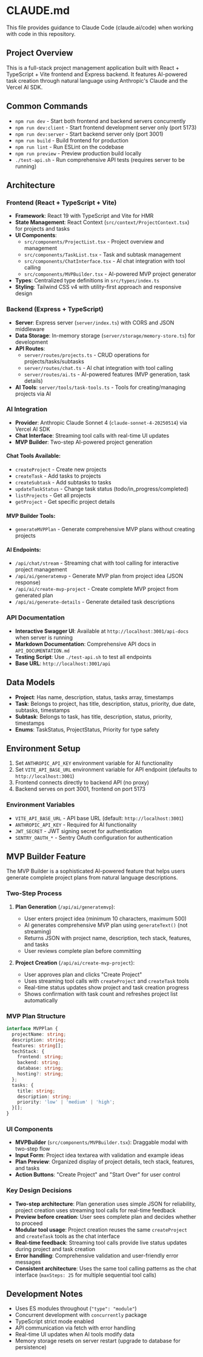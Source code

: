 # CLAUDE.md

This file provides guidance to Claude Code (claude.ai/code) when working with code in this repository.

## Project Overview

This is a full-stack project management application built with React + TypeScript + Vite frontend and Express backend. It features AI-powered task creation through natural language using Anthropic's Claude and the Vercel AI SDK.

## Common Commands

- `npm run dev` - Start both frontend and backend servers concurrently
- `npm run dev:client` - Start frontend development server only (port 5173)
- `npm run dev:server` - Start backend server only (port 3001)
- `npm run build` - Build frontend for production
- `npm run lint` - Run ESLint on the codebase
- `npm run preview` - Preview production build locally
- `./test-api.sh` - Run comprehensive API tests (requires server to be running)

## Architecture

### Frontend (React + TypeScript + Vite)
- **Framework**: React 19 with TypeScript and Vite for HMR
- **State Management**: React Context (`src/context/ProjectContext.tsx`) for projects and tasks
- **UI Components**: 
  - `src/components/ProjectList.tsx` - Project overview and management
  - `src/components/TaskList.tsx` - Task and subtask management
  - `src/components/ChatInterface.tsx` - AI chat integration with tool calling
  - `src/components/MVPBuilder.tsx` - AI-powered MVP project generator
- **Types**: Centralized type definitions in `src/types/index.ts`
- **Styling**: Tailwind CSS v4 with utility-first approach and responsive design

### Backend (Express + TypeScript)
- **Server**: Express server (`server/index.ts`) with CORS and JSON middleware
- **Data Storage**: In-memory storage (`server/storage/memory-store.ts`) for development
- **API Routes**: 
  - `server/routes/projects.ts` - CRUD operations for projects/tasks/subtasks
  - `server/routes/chat.ts` - AI chat integration with tool calling
  - `server/routes/ai.ts` - AI-powered features (MVP generation, task details)
- **AI Tools**: `server/tools/task-tools.ts` - Tools for creating/managing projects via AI

### AI Integration
- **Provider**: Anthropic Claude Sonnet 4 (`claude-sonnet-4-20250514`) via Vercel AI SDK
- **Chat Interface**: Streaming tool calls with real-time UI updates
- **MVP Builder**: Two-step AI-powered project generation

#### Chat Tools Available:
- `createProject` - Create new projects
- `createTask` - Add tasks to projects
- `createSubtask` - Add subtasks to tasks
- `updateTaskStatus` - Change task status (todo/in_progress/completed)
- `listProjects` - Get all projects
- `getProject` - Get specific project details

#### MVP Builder Tools:
- `generateMVPPlan` - Generate comprehensive MVP plans without creating projects

#### AI Endpoints:
- `/api/chat/stream` - Streaming chat with tool calling for interactive project management
- `/api/ai/generatemvp` - Generate MVP plan from project idea (JSON response)
- `/api/ai/create-mvp-project` - Create complete MVP project from generated plan
- `/api/ai/generate-details` - Generate detailed task descriptions

### API Documentation
- **Interactive Swagger UI**: Available at `http://localhost:3001/api-docs` when server is running
- **Markdown Documentation**: Comprehensive API docs in `API_DOCUMENTATION.md`
- **Testing Script**: Use `./test-api.sh` to test all endpoints
- **Base URL**: `http://localhost:3001/api`

## Data Models

- **Project**: Has name, description, status, tasks array, timestamps
- **Task**: Belongs to project, has title, description, status, priority, due date, subtasks, timestamps
- **Subtask**: Belongs to task, has title, description, status, priority, timestamps
- **Enums**: TaskStatus, ProjectStatus, Priority for type safety

## Environment Setup

1. Set `ANTHROPIC_API_KEY` environment variable for AI functionality
2. Set `VITE_API_BASE_URL` environment variable for API endpoint (defaults to `http://localhost:3001`)
3. Frontend connects directly to backend API (no proxy)
4. Backend serves on port 3001, frontend on port 5173

### Environment Variables

- `VITE_API_BASE_URL` - API base URL (default: `http://localhost:3001`)
- `ANTHROPIC_API_KEY` - Required for AI functionality
- `JWT_SECRET` - JWT signing secret for authentication
- `SENTRY_OAUTH_*` - Sentry OAuth configuration for authentication

## MVP Builder Feature

The MVP Builder is a sophisticated AI-powered feature that helps users generate complete project plans from natural language descriptions.

### Two-Step Process

1. **Plan Generation** (`/api/ai/generatemvp`):
   - User enters project idea (minimum 10 characters, maximum 500)
   - AI generates comprehensive MVP plan using `generateText()` (not streaming)
   - Returns JSON with project name, description, tech stack, features, and tasks
   - User reviews complete plan before committing

2. **Project Creation** (`/api/ai/create-mvp-project`):
   - User approves plan and clicks "Create Project"
   - Uses streaming tool calls with `createProject` and `createTask` tools
   - Real-time status updates show project and task creation progress
   - Shows confirmation with task count and refreshes project list automatically

### MVP Plan Structure

```typescript
interface MVPPlan {
  projectName: string;
  description: string;
  features: string[];
  techStack: {
    frontend: string;
    backend: string;
    database: string;
    hosting?: string;
  };
  tasks: {
    title: string;
    description: string;
    priority: 'low' | 'medium' | 'high';
  }[];
}
```

### UI Components

- **MVPBuilder** (`src/components/MVPBuilder.tsx`): Draggable modal with two-step flow
- **Input Form**: Project idea textarea with validation and example ideas
- **Plan Preview**: Organized display of project details, tech stack, features, and tasks
- **Action Buttons**: "Create Project" and "Start Over" for user control

### Key Design Decisions

- **Two-step architecture**: Plan generation uses simple JSON for reliability, project creation uses streaming tool calls for real-time feedback
- **Preview before creation**: User sees complete plan and decides whether to proceed
- **Modular tool usage**: Project creation reuses the same `createProject` and `createTask` tools as the chat interface
- **Real-time feedback**: Streaming tool calls provide live status updates during project and task creation
- **Error handling**: Comprehensive validation and user-friendly error messages
- **Consistent architecture**: Uses the same tool calling patterns as the chat interface (`maxSteps: 25` for multiple sequential tool calls)

## Development Notes

- Uses ES modules throughout (`"type": "module"`)
- Concurrent development with `concurrently` package
- TypeScript strict mode enabled
- API communication via fetch with error handling
- Real-time UI updates when AI tools modify data
- Memory storage resets on server restart (upgrade to database for persistence)